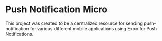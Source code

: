 # Push Notification Micro

This project was created to be a centralized resource for sending push-notification for various different mobile applications using Expo for Push Notifications.
